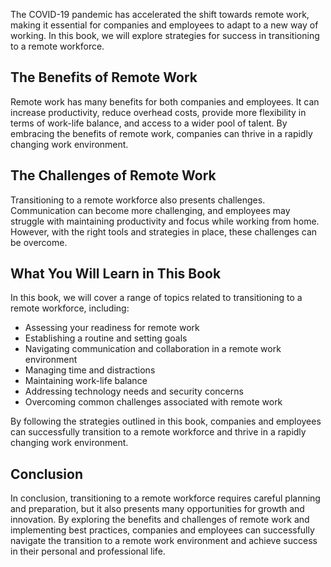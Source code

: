 
The COVID-19 pandemic has accelerated the shift towards remote work, making it essential for companies and employees to adapt to a new way of working. In this book, we will explore strategies for success in transitioning to a remote workforce.

The Benefits of Remote Work
---------------------------

Remote work has many benefits for both companies and employees. It can increase productivity, reduce overhead costs, provide more flexibility in terms of work-life balance, and access to a wider pool of talent. By embracing the benefits of remote work, companies can thrive in a rapidly changing work environment.

The Challenges of Remote Work
-----------------------------

Transitioning to a remote workforce also presents challenges. Communication can become more challenging, and employees may struggle with maintaining productivity and focus while working from home. However, with the right tools and strategies in place, these challenges can be overcome.

What You Will Learn in This Book
--------------------------------

In this book, we will cover a range of topics related to transitioning to a remote workforce, including:

* Assessing your readiness for remote work
* Establishing a routine and setting goals
* Navigating communication and collaboration in a remote work environment
* Managing time and distractions
* Maintaining work-life balance
* Addressing technology needs and security concerns
* Overcoming common challenges associated with remote work

By following the strategies outlined in this book, companies and employees can successfully transition to a remote workforce and thrive in a rapidly changing work environment.

Conclusion
----------

In conclusion, transitioning to a remote workforce requires careful planning and preparation, but it also presents many opportunities for growth and innovation. By exploring the benefits and challenges of remote work and implementing best practices, companies and employees can successfully navigate the transition to a remote work environment and achieve success in their personal and professional life.
